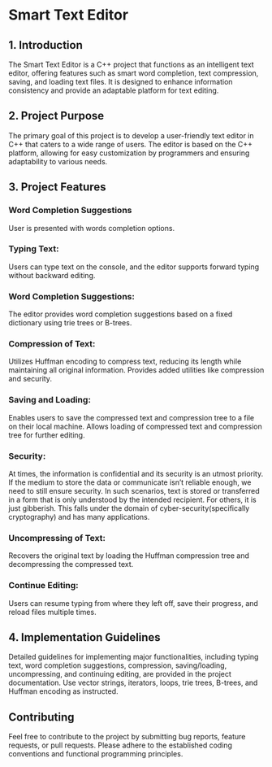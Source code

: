 # Smart Text Editor
## 1. Introduction
The Smart Text Editor is a C++ project that functions as an intelligent text editor, offering features such as smart word completion, text compression, saving, and loading text files. It is designed to enhance information consistency and provide an adaptable platform for text editing.

## 2. Project Purpose
The primary goal of this project is to develop a user-friendly text editor in C++ that caters to a wide range of users. The editor is based on the C++ platform, allowing for easy customization by programmers and ensuring adaptability to various needs.

## 3. Project Features
###  Word Completion Suggestions
User is presented with words completion options.
### Typing Text:
Users can type text on the console, and the editor supports forward typing without backward editing.
### Word Completion Suggestions:
The editor provides word completion suggestions based on a fixed dictionary using trie trees or B-trees.

### Compression of Text:
Utilizes Huffman encoding to compress text, reducing its length while maintaining all original information.
Provides added utilities like compression and security.

### Saving and Loading:
Enables users to save the compressed text and compression tree to a file on their local machine.
Allows loading of compressed text and compression tree for further editing.
### Security:
At times, the information is confidential and its security is an utmost priority. If
the medium to store the data or communicate isn’t reliable enough, we need to
still ensure security. In such scenarios, text is stored or transferred in a form
that is only understood by the intended recipient. For others, it is just gibberish.
This falls under the domain of cyber-security(specifically cryptography) and has
many applications.

### Uncompressing of Text:
Recovers the original text by loading the Huffman compression tree and decompressing the compressed text.
### Continue Editing:
Users can resume typing from where they left off, save their progress, and reload files multiple times.

## 4. Implementation Guidelines
Detailed guidelines for implementing major functionalities, including typing text, word completion suggestions, compression, saving/loading, uncompressing, and continuing editing, are provided in the project documentation. Use vector strings, iterators, loops, trie trees, B-trees, and Huffman encoding as instructed.

## Contributing
Feel free to contribute to the project by submitting bug reports, feature requests, or pull requests. Please adhere to the established coding conventions and functional programming principles.

